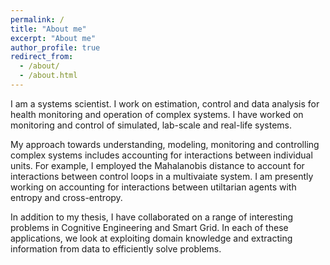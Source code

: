 ```yaml
---
permalink: /
title: "About me"
excerpt: "About me"
author_profile: true
redirect_from: 
  - /about/
  - /about.html
---
```


I am a systems scientist. I work on estimation, control and data analysis for health monitoring and operation of complex systems.
I have worked on monitoring and control of simulated, lab-scale and real-life systems.

My approach towards understanding, modeling, monitoring and controlling complex systems includes accounting for interactions between individual units.
For example, I employed the Mahalanobis distance to account for interactions between control loops in a multivaiate system.
I am presently working on accounting for interactions between utiltarian agents with entropy and cross-entropy.

In addition to my thesis, I have collaborated on a range of interesting problems in Cognitive Engineering and Smart Grid.
In each of these applications, we look at exploiting domain knowledge and extracting information from data to efficiently solve problems.